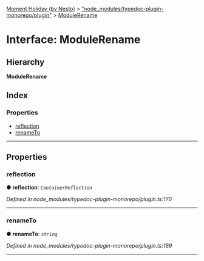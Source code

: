 [Moment Holiday (by Nesto)](../README.md) > ["node_modules/typedoc-plugin-monorepo/plugin"](../modules/_node_modules_typedoc_plugin_monorepo_plugin_.md) > [ModuleRename](../interfaces/_node_modules_typedoc_plugin_monorepo_plugin_.modulerename.md)

# Interface: ModuleRename

## Hierarchy

**ModuleRename**

## Index

### Properties

* [reflection](_node_modules_typedoc_plugin_monorepo_plugin_.modulerename.md#reflection)
* [renameTo](_node_modules_typedoc_plugin_monorepo_plugin_.modulerename.md#renameto)

---

## Properties

<a id="reflection"></a>

###  reflection

**● reflection**: *`ContainerReflection`*

*Defined in node_modules/typedoc-plugin-monorepo/plugin.ts:170*

___
<a id="renameto"></a>

###  renameTo

**● renameTo**: *`string`*

*Defined in node_modules/typedoc-plugin-monorepo/plugin.ts:169*

___

